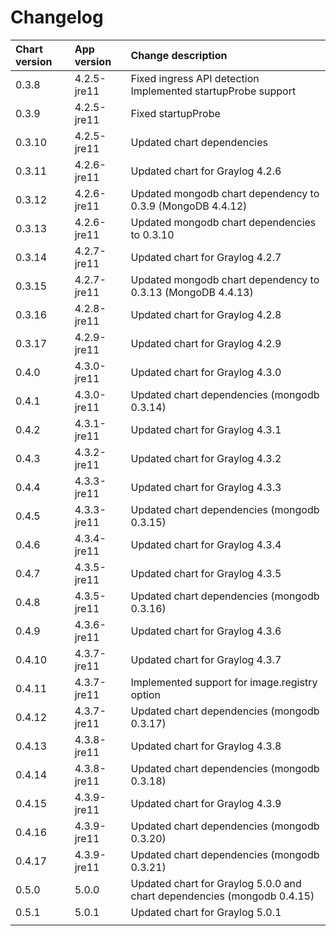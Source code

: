 # Changelog

| Chart version | App version | Change description |
| :------------ | :---------- | :----------------- |
| 0.3.8 | 4.2.5-jre11 | Fixed ingress API detection<br>Implemented startupProbe support |
| 0.3.9 | 4.2.5-jre11 | Fixed startupProbe |
| 0.3.10 | 4.2.5-jre11 | Updated chart dependencies |
| 0.3.11 | 4.2.6-jre11 | Updated chart for Graylog 4.2.6 |
| 0.3.12 | 4.2.6-jre11 | Updated mongodb chart dependency to 0.3.9 (MongoDB 4.4.12) |
| 0.3.13 | 4.2.6-jre11 | Updated mongodb chart dependencies to 0.3.10 |
| 0.3.14 | 4.2.7-jre11 | Updated chart for Graylog 4.2.7 |
| 0.3.15 | 4.2.7-jre11 | Updated mongodb chart dependency to 0.3.13 (MongoDB 4.4.13) |
| 0.3.16 | 4.2.8-jre11 | Updated chart for Graylog 4.2.8 |
| 0.3.17 | 4.2.9-jre11 | Updated chart for Graylog 4.2.9 |
| 0.4.0 | 4.3.0-jre11 | Updated chart for Graylog 4.3.0 |
| 0.4.1 | 4.3.0-jre11 | Updated chart dependencies (mongodb 0.3.14) |
| 0.4.2 | 4.3.1-jre11 | Updated chart for Graylog 4.3.1 |
| 0.4.3 | 4.3.2-jre11 | Updated chart for Graylog 4.3.2 |
| 0.4.4 | 4.3.3-jre11 | Updated chart for Graylog 4.3.3 |
| 0.4.5 | 4.3.3-jre11 | Updated chart dependencies (mongodb 0.3.15) |
| 0.4.6 | 4.3.4-jre11 | Updated chart for Graylog 4.3.4 |
| 0.4.7 | 4.3.5-jre11 | Updated chart for Graylog 4.3.5 |
| 0.4.8 | 4.3.5-jre11 | Updated chart dependencies (mongodb 0.3.16) |
| 0.4.9 | 4.3.6-jre11 | Updated chart for Graylog 4.3.6 |
| 0.4.10 | 4.3.7-jre11 | Updated chart for Graylog 4.3.7 |
| 0.4.11 | 4.3.7-jre11 | Implemented support for image.registry option |
| 0.4.12 | 4.3.7-jre11 | Updated chart dependencies (mongodb 0.3.17) |
| 0.4.13 | 4.3.8-jre11 | Updated chart for Graylog 4.3.8 |
| 0.4.14 | 4.3.8-jre11 | Updated chart dependencies (mongodb 0.3.18) |
| 0.4.15 | 4.3.9-jre11 | Updated chart for Graylog 4.3.9 |
| 0.4.16 | 4.3.9-jre11 | Updated chart dependencies (mongodb 0.3.20) |
| 0.4.17 | 4.3.9-jre11 | Updated chart dependencies (mongodb 0.3.21) |
| 0.5.0 | 5.0.0 | Updated chart for Graylog 5.0.0 and chart dependencies (mongodb 0.4.15) |
| 0.5.1 | 5.0.1 | Updated chart for Graylog 5.0.1 |
| | | |
